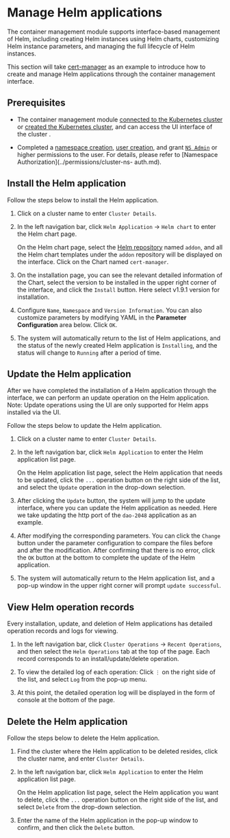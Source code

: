 # Manage Helm applications

The container management module supports interface-based management of Helm, including creating Helm instances using Helm charts, customizing Helm instance parameters, and managing the full lifecycle of Helm instances.

This section will take [cert-manager](https://cert-manager.io/docs/) as an example to introduce how to create and manage Helm applications through the container management interface.

## Prerequisites

- The container management module [connected to the Kubernetes cluster](../clusters/integrate-cluster.md) or [created the Kubernetes cluster](../clusters/create-cluster.md), and can access the UI interface of the cluster .

- Completed a [namespace creation](../namespaces/createtens.md), [user creation](../../../ghippo/user-guide/access-control/user.md), and grant [`NS Admin`](../permissions/permission-brief.md#ns-admin) or higher permissions to the user. For details, please refer to [Namespace Authorization](../permissions/cluster-ns- auth.md).

## Install the Helm application

Follow the steps below to install the Helm application.

1. Click on a cluster name to enter `Cluster Details`.

     

2. In the left navigation bar, click `Helm Application` -> `Helm chart` to enter the Helm chart page.

     On the Helm chart page, select the [Helm repository](helm-repo.md) named `addon`, and all the Helm chart templates under the `addon` repository will be displayed on the interface.
     Click on the Chart named `cert-manager`.

     

3. On the installation page, you can see the relevant detailed information of the Chart, select the version to be installed in the upper right corner of the interface, and click the `Install` button. Here select v1.9.1 version for installation.

     

4. Configure `Name`, `Namespace` and `Version Information`. You can also customize parameters by modifying YAML in the **Parameter Configuration** area below. Click `OK`.

     

5. The system will automatically return to the list of Helm applications, and the status of the newly created Helm application is `Installing`, and the status will change to `Running` after a period of time.

     

## Update the Helm application

After we have completed the installation of a Helm application through the interface, we can perform an update operation on the Helm application. Note: Update operations using the UI are only supported for Helm apps installed via the UI.

Follow the steps below to update the Helm application.

1. Click on a cluster name to enter `Cluster Details`.

     

2. In the left navigation bar, click `Helm Application` to enter the Helm application list page.

     On the Helm application list page, select the Helm application that needs to be updated, click the `...` operation button on the right side of the list, and select the `Update` operation in the drop-down selection.

     

3. After clicking the `Update` button, the system will jump to the update interface, where you can update the Helm application as needed. Here we take updating the http port of the `dao-2048` application as an example.

     

4. After modifying the corresponding parameters. You can click the `Change` button under the parameter configuration to compare the files before and after the modification. After confirming that there is no error, click the `OK` button at the bottom to complete the update of the Helm application.

     

5. The system will automatically return to the Helm application list, and a pop-up window in the upper right corner will prompt `update successful`.

     

## View Helm operation records

Every installation, update, and deletion of Helm applications has detailed operation records and logs for viewing.

1. In the left navigation bar, click `Cluster Operations` -> `Recent Operations`, and then select the `Helm Operations` tab at the top of the page. Each record corresponds to an install/update/delete operation.

     

2. To view the detailed log of each operation: Click `⋮` on the right side of the list, and select `Log` from the pop-up menu.

     

3. At this point, the detailed operation log will be displayed in the form of console at the bottom of the page.

     

## Delete the Helm application

Follow the steps below to delete the Helm application.

1. Find the cluster where the Helm application to be deleted resides, click the cluster name, and enter `Cluster Details`.

     

2. In the left navigation bar, click `Helm Application` to enter the Helm application list page.

     On the Helm application list page, select the Helm application you want to delete, click the `...` operation button on the right side of the list, and select `Delete` from the drop-down selection.

     

3. Enter the name of the Helm application in the pop-up window to confirm, and then click the `Delete` button.

     